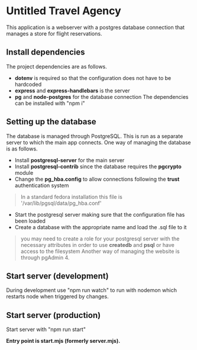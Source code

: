 # Untitled Travel Agency
This application is a webserver with a postgres database connection that manages a store for flight reservations.

## Install dependencies
The project dependencies are as follows.
- **dotenv** is required so that the configuration does not have to be hardcoded
- **express** and **express-handlebars** is the server
- **pg** and **node-postgres** for the database connection
The dependencies can be installed with "npm i"

## Setting up the database
The database is managed through PostgreSQL.
This is run as a separate server to which the main app connects.
One way of managing the database is as follows.
- Install **postgresql-server** for the main server
- Install **postgresql-contrib** since the database requires the **pgcrypto** module
- Change the **pg_hba.config** to allow connections following the **trust** authentication system
> In a standard fedora installation this file is '/var/lib/pgsql/data/pg_hba.conf'
- Start the postgresql server making sure that the configuration file has been loaded
- Create a database with the appropriate name and load the .sql file to it
> you may need to create a role for your postgresql server with the necessary attributes in order to use **createdb** and **psql** or have access to the filesystem
Another way of managing the website is through pgAdmin 4.

## Start server (development)
During development use "npm run watch" to run with nodemon which restarts node when triggered by changes.

## Start server (production)
Start server with "npm run start"

**Entry point is start.mjs (formerly server.mjs).**
